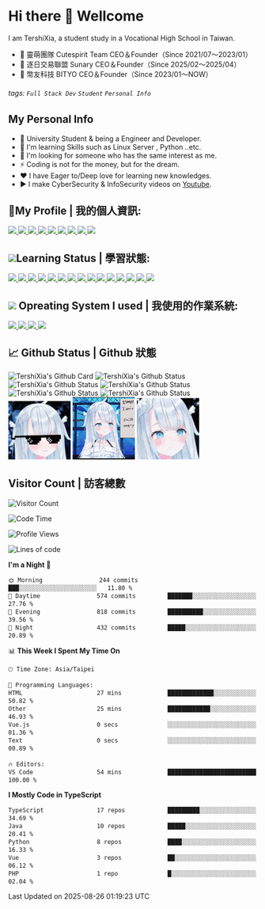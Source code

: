 # Hi there 👋 Wellcome
I am TershiXia, a student study in a Vocational High School in Taiwan.

- 🚀 靈萌團隊 Cutespirit Team CEO＆Founder（Since 2021/07～2023/01）
- 🚀 逐日交易聯盟 Sunary CEO＆Founder（Since 2025/02～2025/04）
- 🚀 幣友科技 BITYO CEO＆Founder（Since 2023/01～NOW）

###### tags:  `Full Stack Dev` `Student` `Personal Info`

## My Personal Info
- 🔭 University Student & being a Engineer and Developer.
- 🌱 I'm learning Skills such as Linux Server , Python ..etc.
- 👯 I'm looking for someone who has the same interest as me.
- ⚡ Coding is not for the money, but for the dream.
- ❤ I have Eager to/Deep love for learning new knowledges.
- ▶️ I make CyberSecurity & InfoSecurity videos on [Youtube](https://www.youtube.com/c/%E5%A4%8F%E7%89%B9%E7%A8%80/).

## 🤝My Profile | 我的個人資訊:
<a target="_blank" title="夏特稀LinkTree" href="https://lntr.tershi.com">
	<img src="https://img.shields.io/static/v1?style=for-the-badge&message=Linktree&color=222222&logo=Linktree&logoColor=43E55E&label=" />
</a>
<a target="_blank" title="夏特稀YouTube" href="https://www.youtube.com/@TershiXia">
	<img src="https://img.shields.io/static/v1?style=for-the-badge&message=YouTube&color=FF0000&logo=YouTube&logoColor=FFFFFF&label=" />
</a>
<a target="_blank" title="夏特稀Facebook" href="https://fb.com/TershiXia">
	<img src="https://img.shields.io/static/v1?style=for-the-badge&message=Facebook&color=1877F2&logo=Facebook&logoColor=FFFFFF&label=" />
</a>
<a target="_blank" title="夏特稀Twitter" href="https://twitter.com/TershiXia">
	<img src="https://img.shields.io/static/v1?style=for-the-badge&message=Twitter&color=1DA1F2&logo=Twitter&logoColor=FFFFFF&label=" />
</a>
<a target="_blank" title="夏特稀Github" href="https://github.com/TershiXia">
	<img src="https://img.shields.io/static/v1?style=for-the-badge&message=GitHub&color=181717&logo=GitHub&logoColor=FFFFFF&label=" />
</a>

<a target="_blank" title="夏特稀Discord" href="https://discordapp.com/users/508266434091155467">
	<img src="https://img.shields.io/static/v1?style=for-the-badge&message=Discord&color=5865F2&logo=Discord&logoColor=FFFFFF&label=" />
</a>
<a target="_blank" title="夏特稀Telegram" href="https://t.me/TershiXia">
	<img src="https://img.shields.io/static/v1?style=for-the-badge&message=Telegram&color=26A5E4&logo=Telegram&logoColor=FFFFFF&label=" />
</a>
<a target="_blank" title="夏特稀個人網站" href="https://tershi.com">
	<img src="https://img.shields.io/static/v1?style=for-the-badge&message=%E5%A4%8F%E7%89%B9%E7%A8%80%E5%80%8B%E4%BA%BA%E7%B6%B2%E7%AB%99&color=00ffff&logoColor=FFFFFF&label=" />
</a>
<a target="_blank" title="夏特稀部落格" href="https://blog.tershi.com">
	<img src="https://img.shields.io/static/v1?style=for-the-badge&message=%E5%A4%8F%E7%89%B9%E7%A8%80%E9%83%A8%E8%90%BD%E6%A0%BC&color=00ffff&logoColor=FFFFFF&label=" />
</a>

## <img src="https://cdn-icons-png.flaticon.com/512/4185/4185714.png" width="22px" />Learning Status | 學習狀態:
<!-- Icon資源: https://github.com/progfay/shields-with-icon/edit/master/README.md -->
<a target="_blank" title="Vue.JS" href="https://zh.wikipedia.org/wiki/Vue.js">
	<img src="https://img.shields.io/static/v1?style=for-the-badge&message=Vue.js&color=222222&logo=Vue.js&logoColor=4FC08D&label=" />
</a>
<a target="_blank" title="React" href="https://zh.wikipedia.org/wiki/react">
	<img src="https://img.shields.io/static/v1?style=for-the-badge&message=React&color=222222&logo=React&logoColor=61DAFB&label=" />
</a>
<a target="_blank" title="Flutter" href="https://zh.wikipedia.org/wiki/flutter">
	<img src="https://img.shields.io/static/v1?style=for-the-badge&message=Flutter&color=02569B&logo=Flutter&logoColor=FFFFFF&label=" />
</a>
<a target="_blank" title="Dart" href="https://zh.wikipedia.org/wiki/dart">
	<img src="https://img.shields.io/static/v1?style=for-the-badge&message=Dart&color=0175C2&logo=Dart&logoColor=FFFFFF&label=" />
</a>
<a target="_blank" title="C" href="https://zh.wikipedia.org/zh-tw/C%E8%AF%AD%E8%A8%80">
	<img src="https://img.shields.io/static/v1?style=for-the-badge&message=C&color=222222&logo=C&logoColor=A8B9CC&label=" />
</a>
<a target="_blank" title="C++" href="https://zh.wikipedia.org/wiki/c++">
	<img src="https://img.shields.io/static/v1?style=for-the-badge&message=C%2B%2B&color=00599C&logo=C%2B%2B&logoColor=FFFFFF&label=" />
</a>
<a target="_blank" title="Java" href="https://zh.wikipedia.org/wiki/Java">
	<img src="https://img.shields.io/static/v1?style=for-the-badge&message=Java&color=007396&logo=Java&logoColor=FFFFFF&label=" />
</a>
<a target="_blank" title="Python" href="https://zh.wikipedia.org/wiki/Python">
	<img src="https://img.shields.io/static/v1?style=for-the-badge&message=Python&color=3776AB&logo=Python&logoColor=FFFFFF&label=" />
</a>
<a target="_blank" title="JavaScript" href="https://zh.wikipedia.org/wiki/javascript">
	<img src="https://img.shields.io/static/v1?style=for-the-badge&message=JavaScript&color=222222&logo=JavaScript&logoColor=F7DF1E&label=" />
</a>
<a target="_blank" title="TypeScript" href="https://zh.wikipedia.org/wiki/typescript">
	<img src="https://img.shields.io/static/v1?style=for-the-badge&message=TypeScript&color=3178C6&logo=TypeScript&logoColor=FFFFFF&label=" />
</a>
<a target="_blank" title="Adobe Premiere Pro" href="https://zh.wikipedia.org/zh-tw/Adobe_Premiere_Pro">
	<img src="https://img.shields.io/static/v1?style=for-the-badge&message=Adobe+Premiere+Pro&color=9999FF&logo=Adobe+Premiere+Pro&logoColor=FFFFFF&label=" />
</a>
<a target="_blank" title="Adobe After Effects" href="https://zh.wikipedia.org/zh-tw/Adobe_After_Effects">
	<img src="https://img.shields.io/static/v1?style=for-the-badge&message=Adobe+After+Effects&color=9999FF&logo=Adobe+After+Effects&logoColor=FFFFFF&label=" />
</a>
<a target="_blank" title="Adobe Photoshop" href="https://zh.wikipedia.org/zh-tw/Adobe_Photoshop">
	<img src="https://img.shields.io/static/v1?style=for-the-badge&message=Adobe+Photoshop&color=31A8FF&logo=Adobe+Photoshop&logoColor=FFFFFF&label=" />
</a>
<a target="_blank" title="Adobe Illustrator" href="https://zh.wikipedia.org/wiki/Illustrator">
	<img src="https://img.shields.io/static/v1?style=for-the-badge&message=Adobe+Illustrator&color=222222&logo=Adobe+Illustrator&logoColor=FF9A00&label=" />
</a>
<a target="_blank" title="The Algorithms" href="https://zh.wikipedia.org/wiki/%E7%AE%97%E6%B3%95">
	<img src="https://img.shields.io/static/v1?style=for-the-badge&message=The+Algorithms&color=222222&logo=The+Algorithms&logoColor=00BCB4&label=" />
</a>


## <img src="https://icon-library.com/images/system-icon-png/system-icon-png-28.jpg" width="22px"/> Opreating System I used | 我使用的作業系統:
<a target="_blank" title="Arch-Linux" href="https://zh.wikipedia.org/zh-tw/Arch_Linux">
	<img src="https://img.shields.io/static/v1?style=for-the-badge&message=Arch+Linux&color=1793D1&logo=Arch+Linux&logoColor=FFFFFF&label=" />
</a>
<a target="_blank" title="Windows10" href="https://zh.wikipedia.org/wiki/Windows10">
	<img src="https://img.shields.io/static/v1?style=for-the-badge&message=Windows&color=0078D6&logo=Windows&logoColor=FFFFFF&label=" />
</a>
<a target="_blank" title="KaliLinux" href="https://zh.wikipedia.org/wiki/Kali_Linux">
	<img src="https://img.shields.io/static/v1?style=for-the-badge&message=Kali+Linux&color=557C94&logo=Kali+Linux&logoColor=FFFFFF&label=" />
</a>
<a target="_blank" title="MacOS" href="https://zh.wikipedia.org/wiki/MacOS">
	<img src="https://img.shields.io/static/v1?style=for-the-badge&message=macOS&color=000000&logo=macOS&logoColor=FFFFFF&label=" />
</a>

## 📈 Github Status | Github 狀態
<!--![TershiXia's github stats](https://github-readme-stats.vercel.app/api?username=mmm25002500&show_icons=true&theme=radical&hide_border=true)-->
![TershiXia's Github Card](https://github-profile-trophy.vercel.app/?username=mmm25002500&theme=darkhub&no-frame=true&row=1&column=7)
![TershiXia's Github Status](https://github-profile-summary-cards.vercel.app/api/cards/profile-details?username=mmm25002500&theme=dracula)
![TershiXia's Github Status](https://github-profile-summary-cards.vercel.app/api/cards/repos-per-language?username=mmm25002500&theme=dracula)
![TershiXia's Github Status](https://github-profile-summary-cards.vercel.app/api/cards/most-commit-language?username=mmm25002500&theme=dracula)
![TershiXia's Github Status](https://github-profile-summary-cards.vercel.app/api/cards/stats?username=mmm25002500&theme=dracula)
![TershiXia's Github Status](https://github-profile-summary-cards.vercel.app/api/cards/productive-time?username=mmm25002500&theme=dracula)<br>
<img width="25%" src="animate/uto-sunglasses.gif" />
<img width="25%" src="animate/amatsuka-uto.gif" />
<img width="25%" src="animate/uto-swinging.gif" />

<!--![TershiXia's github stats](https://github-readme-stats.vercel.app/api?username=mmm25002500&show_icons=true&count_private=true)-->

<!--
**mmm25002500/mmm25002500** is a ✨ _special_ ✨ repository because its `README.md` (this file) appears on your GitHub profile.

Here are some ideas to get you started:

- 🔭 I’m currently working on ...
- 🌱 I’m currently learning ...
- 👯 I’m looking to collaborate on ...
- 🤔 I’m looking for help with ...
- 💬 Ask me about ...
- 📫 How to reach me: ...
- 😄 Pronouns: ...
- ⚡ Fun fact: ...
-->

## Visitor Count | 訪客總數
<!--![Visitor Count](https://profile-counter.glitch.me/mmm25002500/count.svg)-->
![Visitor Count](https://count.getloli.com/get/@TershiXia?theme=rule34)

<!--START_SECTION:waka-->
![Code Time](http://img.shields.io/badge/Code%20Time-867%20hrs%2042%20mins-blue)

![Profile Views](http://img.shields.io/badge/Profile%20Views-1-blue)

![Lines of code](https://img.shields.io/badge/From%20Hello%20World%20I%27ve%20Written-3.7%20million%20lines%20of%20code-blue)

**I'm a Night 🦉** 

```text
🌞 Morning                244 commits         ███░░░░░░░░░░░░░░░░░░░░░░   11.80 % 
🌆 Daytime                574 commits         ███████░░░░░░░░░░░░░░░░░░   27.76 % 
🌃 Evening                818 commits         ██████████░░░░░░░░░░░░░░░   39.56 % 
🌙 Night                  432 commits         █████░░░░░░░░░░░░░░░░░░░░   20.89 % 
```


📊 **This Week I Spent My Time On** 

```text
🕑︎ Time Zone: Asia/Taipei

💬 Programming Languages: 
HTML                     27 mins             █████████████░░░░░░░░░░░░   50.82 % 
Other                    25 mins             ████████████░░░░░░░░░░░░░   46.93 % 
Vue.js                   0 secs              ░░░░░░░░░░░░░░░░░░░░░░░░░   01.36 % 
Text                     0 secs              ░░░░░░░░░░░░░░░░░░░░░░░░░   00.89 % 

🔥 Editors: 
VS Code                  54 mins             █████████████████████████   100.00 % 
```

**I Mostly Code in TypeScript** 

```text
TypeScript               17 repos            █████████░░░░░░░░░░░░░░░░   34.69 % 
Java                     10 repos            █████░░░░░░░░░░░░░░░░░░░░   20.41 % 
Python                   8 repos             ████░░░░░░░░░░░░░░░░░░░░░   16.33 % 
Vue                      3 repos             ██░░░░░░░░░░░░░░░░░░░░░░░   06.12 % 
PHP                      1 repo              █░░░░░░░░░░░░░░░░░░░░░░░░   02.04 % 
```




 Last Updated on 2025-08-26 01:19:23 UTC
<!--END_SECTION:waka-->
